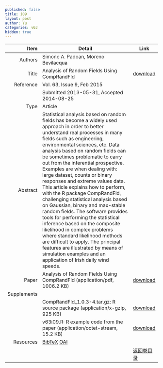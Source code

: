 ```yaml
---
published: false
title: i09
layout: post
author: Yu
categories: v63
hidden: true
---
```


| Item | Detail | Link |
|---:|---|---|
| Authors | Simone A. Padoan, Moreno Bevilacqua| |
| Title |Analysis of Random Fields Using CompRandFld | [download](http://www.jstatsoft.org/v63/i09/paper) |
| Reference |Vol. 63, Issue 9, Feb 2015 | |
| | Submitted 2013-05-31, Accepted 2014-08-25| | 
| Type | Article| |
| Abstract | Statistical analysis based on random fields has become a widely used approach in order to better understand real processes in many fields such as engineering, environmental sciences, etc. Data analysis based on random fields can be sometimes problematic to carry out from the inferential prospective. Examples are when dealing with: large dataset, counts or binary responses and extreme values data. This article explains how to perform, with the R package CompRandFld, challenging statistical analysis based on Gaussian, binary and max-stable random fields. The software provides tools for performing the statistical inference based on the composite likelihood in complex problems where standard likelihood methods are difficult to apply. The principal features are illustrated by means of simulation examples and an application of Irish daily wind speeds.| |
| Paper | Analysis of Random Fields Using CompRandFld  (application/pdf, 1006.2 KB)| [download](http://www.jstatsoft.org/v63/i09/paper) |
| Supplements | | |
| |CompRandFld_1.0.3-4.tar.gz: R source package  (application/x-gzip, 925 KB)|  [download](http://www.jstatsoft.org/v63/i09/supp/1) |
| |v63i09.R:                   R example code from the paper  (application/octet-stream, 15.2 KB)|  [download](http://www.jstatsoft.org/v63/i09/supp/2) |
| Resources | [BibTeX](http://www.jstatsoft.org/v63/i09/bibtex) [OAI](http://www.jstatsoft.org/oai?verb=GetRecord&identifier=oai.jstatsoft/v63/i09&prefix=oai_dc)| |
| |  | [返回卷目录]({{site.baseurl}}/volume/v63.html) |